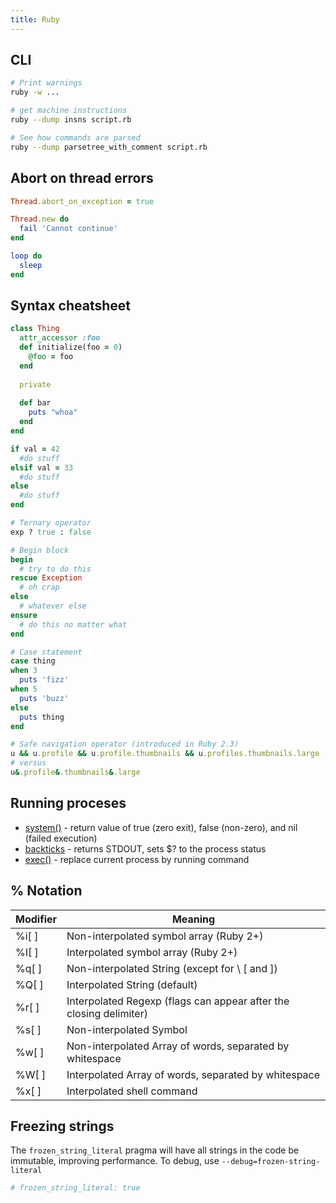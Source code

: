 ```yaml
---
title: Ruby
---
```


## CLI
```bash
# Print warnings
ruby -w ...

# get machine instructions
ruby --dump insns script.rb

# See how commands are parsed
ruby --dump parsetree_with_comment script.rb
```

## Abort on thread errors

```ruby
Thread.abort_on_exception = true

Thread.new do
  fail 'Cannot continue'
end

loop do
  sleep
end
```

## Syntax cheatsheet

```ruby
class Thing
  attr_accessor :foo
  def initialize(foo = 0)
    @foo = foo
  end
  
  private
  
  def bar
    puts "whoa"
  end
end

if val = 42
  #do stuff
elsif val = 33
  #do stuff
else
  #do stuff
end

# Ternary operator
exp ? true : false

# Begin block
begin
  # try to do this
rescue Exception
  # oh crap
else
  # whatever else
ensure
  # do this no matter what
end

# Case statement
case thing
when 3
  puts 'fizz'
when 5
  puts 'buzz'
else
  puts thing
end

# Safe navigation operator (introduced in Ruby 2.3)
u && u.profile && u.profile.thumbnails && u.profiles.thumbnails.large
# versus
u&.profile&.thumbnails&.large
```

## Running proceses

* [system()](http://ruby-doc.org/core/Kernel.html#method-i-system) - return value of true (zero exit), false (non-zero), and nil (failed execution)
* [backticks](http://ruby-doc.org/core/Kernel.html#method-i-60) - returns STDOUT, sets $? to the process status
* [exec()](http://ruby-doc.org/core/Kernel.html#method-i-exec) - replace current process by running command

## % Notation

Modifier | Meaning
---      | ---
%i[ ]    | Non-interpolated symbol array (Ruby 2+)
%I[ ]    | Interpolated symbol array (Ruby 2+)
%q[ ]    | Non-interpolated String (except for \\ \[ and \])
%Q[ ]    | Interpolated String (default)
%r[ ]    | Interpolated Regexp (flags can appear after the closing delimiter)
%s[ ]    | Non-interpolated Symbol
%w[ ]    | Non-interpolated Array of words, separated by whitespace
%W[ ]    | Interpolated Array of words, separated by whitespace
%x[ ]    | Interpolated shell command

## Freezing strings

The `frozen_string_literal` pragma will have all strings in the code be immutable, improving performance. To debug, use `--debug=frozen-string-literal`
```ruby
# frozen_string_literal: true
```

<!--- Todo

safelevel -T
set_trace_func proc
caller method
Marshal.dump
distributed Ruby (drb)
attr_reader attr_writer
Ruby Tk toolkit
ruby ncurses
loop retry redo
yield
Module for namespacing
require 'testunit'
bmbm - two-pass if garbage collection


* <https://www.exceptionalcreatures.com/>
* GC.stat
* Object::AllocationTracer (gem allocation_tracer)

-->

